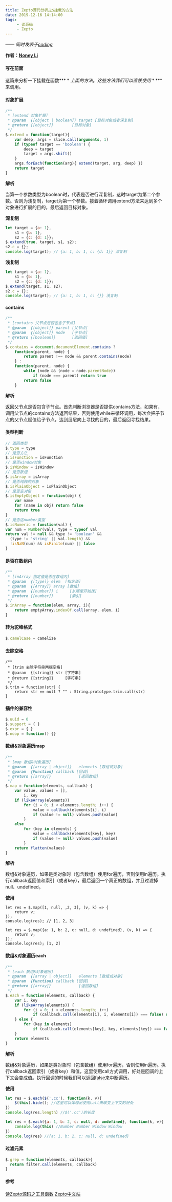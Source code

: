 ```yaml
---
title: Zepto源码分析之$挂载的方法
date: 2019-12-16 14:14:00
tags:
     - 读源码
     - Zepto
---
```


[Noney Li]: https://github.com/noney/ "noneyli"

*—— 同时发表于[coding](http://noney.coding.me/)*

__作者：[Noney Li]__

#### 写在前面

这篇来分析一下挂载在函数**$**上面的方法。这些方法我们可以直接使用**$**来调用。

#### 对象扩展

```javascript
/**
 * [extend 对象扩展]
 * @param  {[object | boolean]} target [目标对象或者深复制]
 * @return {[object]}        [目标对象]
 */
$.extend = function(target){
    var deep, args = slice.call(arguments, 1)
    if (typeof target == 'boolean') {
        deep = target
        target = args.shift()
    }
    args.forEach(function(arg){ extend(target, arg, deep) })
    return target
}
```

**解析** 

当第一个参数类型为boolean时，代表是否进行深复制，这时target为第二个参数。否则为浅复制，target为第一个参数。接着循环调用extend方法来达到多个对象进行扩展的目的，最后返回目标对象。
<!-- more -->
**深复制**

```javascript
let target = {a: 1},
    s1 = {b: 1},
    s2 = {c: {d: 1}};
$.extend(true, target, s1, s2);
s2.c = {};
console.log(target); // {a: 1, b: 1, c: {d: 1}} 深复制
```

**浅复制**

```javascript
let target = {a: 1},
    s1 = {b: 1},
    s2 = {c: {d: 1}};
$.extend(target, s1, s2);
s2.c = {};
console.log(target); // {a: 1, b: 1, c: {}} 浅复制
```

#### contains

```javascript
/**
 * [contains 父节点是否包含子节点]
 * @param  {[object]} parent [父节点]
 * @param  {[object]} node   [子节点]
 * @return {[boolean]}       [返回值]
 */
$.contains = document.documentElement.contains ?
    function(parent, node) {
        return parent !== node && parent.contains(node)
    } :
    function(parent, node) {
        while (node && (node = node.parentNode))
            if (node === parent) return true
        return false
    }
```

**解析** 

返回父节点是否包含子节点。首先判断浏览器是否提供contains方法，如果有，调用父节点的contains方法返回结果，否则使用while来循环调用，每次会把子节点的父节点赋值给子节点，达到层层向上寻找的目的，最后返回寻找结果。

#### 类型判断

```javascript
// 返回类型
$.type = type
// 是否方法
$.isFunction = isFunction
// 是否window对象
$.isWindow = isWindow
// 是否数组
$.isArray = isArray
// 是否纯粹的对象
$.isPlainObject = isPlainObject
// 是否空对象
$.isEmptyObject = function(obj) {
    var name
    for (name in obj) return false
    return true
}
// 是否这number类型
$.isNumeric = function(val) {
var num = Number(val), type = typeof val
return val != null && type != 'boolean' &&
  (type != 'string' || val.length) &&
  !isNaN(num) && isFinite(num) || false
}
```

#### 是否在数组内

```javascript
/**
 * [inArray 指定值是否在数组内]
 * @param  {[type]} elem  [指定值]
 * @param  {[Array]} array [数组]
 * @param  {[number]} i     [从哪里开始找]
 * @return {[number]}       [索引]
 */
$.inArray = function(elem, array, i){
    return emptyArray.indexOf.call(array, elem, i)
}
```

#### 转为驼峰格式

```javascript
$.camelCase = camelize
```

#### 去除空格

```
/**
 * [trim 去除字符串两端空格]
 * @param  {[string]} str [字符串]
 * @return {[string]}     [字符串]
 */
$.trim = function(str) {
    return str == null ? "" : String.prototype.trim.call(str)
}
```

#### 插件的兼容性

```javascript
$.uuid = 0
$.support = { }
$.expr = { }
$.noop = function() {}
```

#### 数组&对象遍历map

```javascript
/**
 * [map 数组&对象遍历]
 * @param  {[array | object]}   elements [数组或对象]
 * @param  {Function} callback [回调]
 * @return {[array]}            [返回数组]
 */
$.map = function(elements, callback) {
    var value, values = [],
        i, key
    if (likeArray(elements))
        for (i = 0; i < elements.length; i++) {
            value = callback(elements[i], i)
            if (value != null) values.push(value)
        }
    else
        for (key in elements) {
            value = callback(elements[key], key)
            if (value != null) values.push(value)
        }
    return flatten(values)
}
```

**解析** 

数组&对象遍历，如果是类对象时（包含数组）使用for遍历，否则使用in遍历。执行callback返回值和索引（或者key），最后返回一个真正的数组，并且过滤掉null、undefined。

**使用**

```
let res = $.map([1, null, ,2, 3], (v, k) => {
    return v;
});
console.log(res); // [1, 2, 3]

let res = $.map({a: 1, b: 2, c: null, d: undefined}, (v, k) => {
    return v;
});
console.log(res); [1, 2]
```

#### 数组&对象遍历each

```javascript
/**
 * [each 数组&对象遍历]
 * @param  {[array | object]}   elements [数组或对象]
 * @param  {Function} callback [回调]
 * @return {[array]}            [返回数组]
 */
$.each = function(elements, callback) {
    var i, key
    if (likeArray(elements)) {
        for (i = 0; i < elements.length; i++)
            if (callback.call(elements[i], i, elements[i]) === false) return elements
    } else {
        for (key in elements)
            if (callback.call(elements[key], key, elements[key]) === false) return elements
    }
    return elements
}
```

**解析** 

数组&对象遍历，如果是类对象时（包含数组）使用for遍历，否则使用in遍历。执行callback返回索引（或者key）和值，这里使用call方式调用，好处是回调的上下文会变成值。执行回调的时候我们可以返回false来中断遍历。

**使用**

```javascript
let res = $.each($('.cc'), function(k, v){
    $(this).hide(); //这里可以体现出使用call来改变上下文的好处
})
console.log(res.length) //$('.cc')的长度

let res = $.each({a: 1, b: 2, c: null, d: undefined}, function(k, v){
    console.log(this) //Number Number Window Window
})
console.log(res) //{a: 1, b: 2, c: null, d: undefined}
```

#### 过滤元素

```javascript
$.grep = function(elements, callback){
  return filter.call(elements, callback)
}
```

#### 参考

[读Zepto源码之工具函数](https://github.com/yeyuqiudeng/reading-zepto/blob/master/src/读Zepto源码之工具函数.md)
[Zepto中文站](http://www.zeptojs.cn/)

